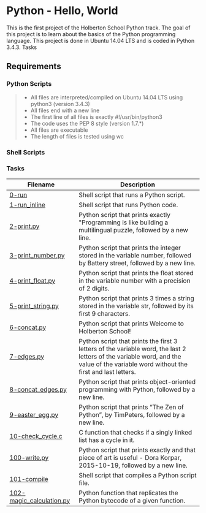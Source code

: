 # Python - Hello, World

This is the first project of the Holberton School Python track.
The goal of this project is to learn about the basics of the Python programming language.
This project is done in Ubuntu 14.04 LTS and is coded in Python 3.4.3.
Tasks

## Requirements

### Python Scripts

> - All files are interpreted/compiled on Ubuntu 14.04 LTS using python3 (version 3.4.3)
> - All files end with a new line
> - The first line of all files is exactly #!/usr/bin/python3
> - The code uses the PEP 8 style (version 1.7.\*)
> - All files are executable
> - The length of files is tested using wc

### Shell Scripts

### Tasks

| **Filename**                                                                                                                           | **Description**                                                                                                                                                                     |
| -------------------------------------------------------------------------------------------------------------------------------------- | ----------------------------------------------------------------------------------------------------------------------------------------------------------------------------------- |
| [0-run](https://github.com/aniebietafia/python-projects/blob/main/0x00-python-hello_world/0-run)                                       | Shell script that runs a Python script.                                                                                                                                             |
| [1-run_inline](https://github.com/aniebietafia/python-projects/blob/main/0x00-python-hello_world/1-run_line)                           | Shell script that runs Python code.                                                                                                                                                 |
| [2-print.py](https://github.com/aniebietafia/python-projects/blob/main/0x00-python-hello_world/2-print.py)                             | Python script that prints exactly "Programming is like building a multilingual puzzle, followed by a new line.                                                                      |
| [3-print_number.py](https://github.com/aniebietafia/python-projects/blob/main/0x00-python-hello_world/3-print_number.py)               | Python script that prints the integer stored in the variable number, followed by Battery street, followed by a new line.                                                            |
| [4-print_float.py](https://github.com/aniebietafia/python-projects/blob/main/0x00-python-hello_world/4-print_float.py)                 | Python script that prints the float stored in the variable number with a precision of 2 digits.                                                                                     |
| [5-print_string.py](https://github.com/aniebietafia/python-projects/blob/main/0x00-python-hello_world/5-print_string.py)               | Python script that prints 3 times a string stored in the variable str, followed by its first 9 characters.                                                                          |
| [6-concat.py](https://github.com/aniebietafia/python-projects/blob/main/0x00-python-hello_world/6-concat.py)                           | Python script that prints Welcome to Holberton School!                                                                                                                              |
| [7-edges.py](https://github.com/aniebietafia/python-projects/blob/main/0x00-python-hello_world/7-edges.py)                             | Python script that prints the first 3 letters of the variable word, the last 2 letters of the variable word, and the value of the variable word without the first and last letters. |
| [8-concat_edges.py](https://github.com/aniebietafia/python-projects/blob/main/0x00-python-hello_world/8-concat_edges.py)               | Python script that prints object-oriented programming with Python, followed by a new line.                                                                                          |
| [9-easter_egg.py](https://github.com/aniebietafia/python-projects/blob/main/0x00-python-hello_world/9-easter_egg.py)                   | Python script that prints “The Zen of Python”, by TimPeters, followed by a new line.                                                                                                |
| [10-check_cycle.c](https://github.com/aniebietafia/python-projects/blob/main/0x00-python-hello_world/10-check_cycle.c)                 | C function that checks if a singly linked list has a cycle in it.                                                                                                                   |
| [100-write.py](https://github.com/aniebietafia/python-projects/blob/main/0x00-python-hello_world/100-write.py)                         | Python script that prints exactly and that piece of art is useful - Dora Korpar, 2015-10-19, followed by a new line.                                                                |
| [101-compile](https://github.com/aniebietafia/python-projects/blob/main/0x00-python-hello_world/101-compile)                           | Shell script that compiles a Python script file.                                                                                                                                    |
| [102-magic_calculation.py](https://github.com/aniebietafia/python-projects/blob/main/0x00-python-hello_world/102-magic_calculation.py) | Python function that replicates the Python bytecode of a given function.                                                                                                            |
